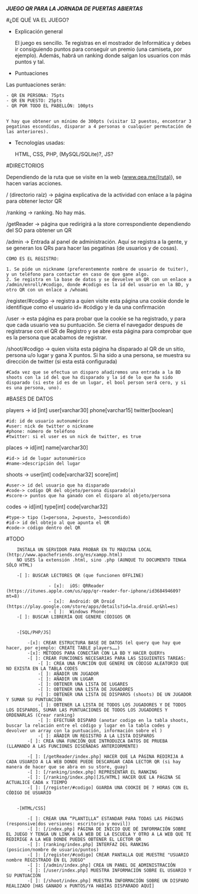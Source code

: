 ***JUEGO QR PARA LA JORNADA DE PUERTAS ABIERTAS***



#¿DE QUÉ VA EL JUEGO?

- Explicación general
			
	El juego es sencillo. Te registras en el mostrador de Informática y debes ir consiguiendo puntos para conseguir un premio (una camiseta, por ejemplo). Además, habrá un ranking donde salgan los usuarios con más puntos y tal.

- Puntuaciones

Las puntuaciones serán: 


	- QR EN PERSONA: 75pts
	- QR EN PUESTO: 25pts
	- QR POR TODO EL PABELLÓN: 100pts


	Y hay que obtener un mínimo de 300pts (visitar 12 puestos, encontrar 3 pegatinas escondidas, disparar a 4 personas o cualquier permutación de las anteriores).

- Tecnologías usadas:

	HTML, CSS, PHP, (MySQL/SQLite)?, JS?


#DIRECTORIOS
	
Dependiendo de la ruta que se visite en la web (www.qea.me/(ruta)), se hacen varias acciones.

/ (directorio raíz) -> página explicativa de la actividad con enlace a la página para obtener lector QR

/ranking -> ranking. No hay más.

/getReader -> página que redirigirá a la store correspondiente dependiendo del SO para obtener un QR

/admin -> Entrada al panel de administración. Aquí se registra a la gente, y se generan los QRs para hacer las pegatinas (de usuarios y de cosas).

	CÓMO ES EL REGISTRO:

	1. Se pide un nickname (preferentemente nombre de usuario de tuiter), y un teléfono para contactar en caso de que gane algo.
	2. Se registra en la base de datos y se devuelve un QR con un enlace a /admin/enroll/#codigo, donde #codigo es la id del usuario en la BD, y otro QR con un enlace a /whoami

/register/#codigo -> registra a quien visite esta página una cookie donde le identifique como el usuario id= #código y le da una confirmación

/user -> esta página es para probar que la cookie se ha registrado, y para que cada usuario vea su puntuación. Se cierra el navegador después de registrarse con el QR de Registro y se abre esta página para comprobar que es la persona que acabamos de registrar.

/shoot/#codigo -> quien visita esta página ha disparado al QR de un sitio, persona u/o lugar y gana X puntos. Si ha sido a una persona, se muestra su dirección de twitter (si esta está configurada)

	#Cada vez que se efectua un disparo añadiremos una entrada a la BD shoots con la id del que ha disparado y la id de lo que ha sido disparado (si este id es de un lugar, el bool person será cero, y si es una persona, uno).

#BASES DE DATOS


players -> id [int] user[varchar30] phone[varchar15] twitter[boolean]

	#id: id de usuario autonumérico 
	#user: nick de twitter o nickname 
	#phone: número de teléfono
	#twitter: si el user es un nick de twitter, es true

places -> id[int] name[varchar30]

	#id-> id de lugar autonumérico 
	#name->descripción del lugar

shoots -> user[int] code[varchar32] score[int]

	#user-> id del usuario que ha disparado
	#code-> codigo QR del objeto/persona disparado(a)
	#score-> puntos que ha ganado con el disparo al objeto/persona

codes -> id[int] type[int] code[varchar32]

	#type-> tipo (1=persona, 2=puesto, 3=escondido)
	#id-> id del obtejo al que apunta el QR
	#code-> código dentro del QR

#TODO
		
		INSTALA UN SERVIDOR PARA PROBAR EN TU MÁQUINA LOCAL (http://www.apachefriends.org/es/xampp.html)
		NO USES la extensión .html, sino .php (AUNQUE TU DOCUMENTO TENGA SÓLO HTML)

		-[ ]: BUSCAR LECTORES QR (que funcionen OFFLINE)
					
					- [x]:	iOS: QRReader (https://itunes.apple.com/us/app/qr-reader-for-iphone/id368494609?mt=8)
					- [x]:	Android: QR Droid (https://play.google.com/store/apps/details?id=la.droid.qr&hl=es)
					- [ ]:	Windows Phone: 
		-[ ]: BUSCAR LIBRERÍA QUE GENERE CÓDIGOS QR


		-[SQL/PHP/JS]

			-[x]: CREAR ESTRUCTURA BASE DE DATOS (el query que hay que hacer, por ejemplo: CREATE TABLE players……)
			-[x]: MÉTODOS PARA CONECTAR CON LA BD Y HACER QUERYs
			-[ ]: CREAR FUNCIONES NECESARIAS PARA LAS SIGUIENTES TAREAS:
				-[ ]: CREA UNA FUNCIÓN QUE GENERE UN CÓDIGO ALEATORIO QUE NO EXISTA EN LA TABLA CODES
				-[ ]: AÑADIR UN JUGADOR
				-[ ]: AÑADIR UN LUGAR
				-[ ]: OBTENER UNA LISTA DE LUGARES
				-[ ]: OBTENER UNA LISTA DE JUGADORES
				-[ ]: OBTENER UNA LISTA DE DISPAROS (shoots) DE UN JUGADOR Y SUMAR SU PUNTUACIÓN
				-[ ]: OBTENER LA LISTA DE TODOS LOS JUGADORES Y DE TODOS LOS DISPAROS, SUMAR LAS PUNTUACIONES DE TODOS LOS JUGADORES Y ORDENARLAS (Crear ranking)
				-[ ]: EFECTUAR DISPARO (anotar codigo en la tabla shoots, buscar la relación entre el código y lugar en la tabla codes y devolver un array con la puntuación, información sobre el )
				-[ ]: AÑADIR UN REGISTRO A LA LISTA DISPAROS
			-[ ]: CREA UNA FUNCIÓN QUE INTRODUZCA DATOS DE PRUEBA (LLAMANDO A LAS FUNCIONES DISEÑADAS ANTERIORMENTE)

			-[ ]: [/getReader/index.php] HACER QUE LA PÁGINA REDIRIJA A CADA USUARIO A LA WEB DONDE PUEDE DESCARGAR CADA LECTOR QR (si hay manera de hacer que se abra en su store, guay)
			-[ ]: [/ranking/index.php] REPRESENTAR EL RANKING
			-[ ]: [/ranking/index.php][JS/HTML] HACER QUE LA PÁGINA SE ACTUALICE CADA x TIEMPO
			-[ ]: [/register/#codigo] GUARDA UNA COOKIE DE 7 HORAS CON EL CÓDIGO DE USUARIO


		-[HTML/CSS]
			
			-[ ]: CREAR UNA “PLANTILLA” ESTANDAR PARA TODAS LAS PÁGINAS (responsive[dos versiones: escritorio y movil])
			-[ ]: [/index.php] PÁGINA DE INICIO QUE DÉ INFORMACIÓN SOBRE EL JUEGO Y TENGA UN LINK A LA WEB DE LA ESCUELA Y OTRO A LA WEB QUE TE REDIRIGE A LA WEB DONDE PUEDES OBTENER EL LECTOR QR
			-[ ]: [ranking/index.php] INTERFAZ DEL RANKING (posicion/nombre de usuario/puntos)
			-[ ]: [/register/#codigo] CREAR PANTALLA QUE MUESTRE "USUARIO nombre REGISTRADO EN EL JUEGO"
			-[ ]: [/admin/index.php] CREA UN PANEL DE ADMINISTRACIÓN
			-[ ]: [/user/index.php] MUESTRA INFORMACIÓN SOBRE EL USUARIO Y SU PUNTUACIÓN
			-[ ]: [/shoot/index.php] MUESTRA INFORMACIÓN SOBRE UN DISPARO REALIZADO [HAS GANADO x PUNTOS/YA HABÍAS DISPARADO AQUÍ]

